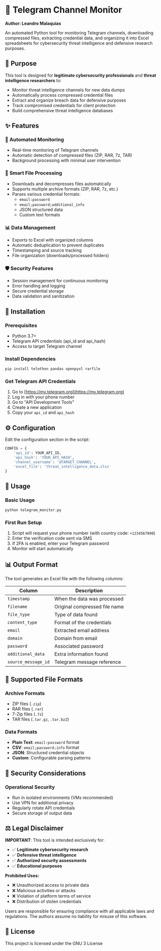 # 📡 Telegram Channel Monitor

**Author: Leandro Malaquias**

An automated Python tool for monitoring Telegram channels, downloading compressed files, extracting credential data, and organizing it into Excel spreadsheets for cybersecurity threat intelligence and defensive research purposes.

## 🎯 Purpose

This tool is designed for **legitimate cybersecurity professionals** and **threat intelligence researchers** to:

- Monitor threat intelligence channels for new data dumps
- Automatically process compressed credential files  
- Extract and organize breach data for defensive purposes
- Track compromised credentials for client protection
- Build comprehensive threat intelligence databases

## ✨ Features

### 🔄 **Automated Monitoring**
- Real-time monitoring of Telegram channels
- Automatic detection of compressed files (ZIP, RAR, 7z, TAR)
- Background processing with minimal user intervention

### 📁 **Smart File Processing**  
- Downloads and decompresses files automatically
- Supports multiple archive formats (ZIP, RAR, 7z, etc.)
- Parses various credential formats:
  - `email:password`
  - `email;password;additional_info`
  - JSON structured data
  - Custom text formats

### 📊 **Data Management**
- Exports to Excel with organized columns
- Automatic deduplication to prevent duplicates
- Timestamping and source tracking
- File organization (downloads/processed folders)

### 🛡️ **Security Features**
- Session management for continuous monitoring
- Error handling and logging
- Secure credential storage
- Data validation and sanitization

## 🚀 Installation

### Prerequisites
- Python 3.7+
- Telegram API credentials (api_id and api_hash)
- Access to target Telegram channel

### Install Dependencies
```bash
pip install telethon pandas openpyxl rarfile
```

### Get Telegram API Credentials
1. Go to [https://my.telegram.org](https://my.telegram.org)
2. Log in with your phone number
3. Go to "API Development Tools"
4. Create a new application
5. Copy your `api_id` and `api_hash`

## ⚙️ Configuration

Edit the configuration section in the script:

```python
CONFIG = {
    'api_id': YOUR_API_ID,
    'api_hash': 'YOUR_API_HASH', 
    'channel_username': '@TARGET_CHANNEL',
    'excel_file': 'threat_intelligence_data.xlsx'
}
```

## 📖 Usage

### Basic Usage
```bash
python telegram_monitor.py
```

### First Run Setup
1. Script will request your phone number (with country code: `+1234567890`)
2. Enter the verification code sent via SMS
3. If 2FA is enabled, enter your Telegram password
4. Monitor will start automatically

## 📊 Output Format

The tool generates an Excel file with the following columns:

| Column | Description |
|--------|-------------|
| `timestamp` | When the data was processed |
| `filename` | Original compressed file name |
| `file_type` | Type of data found |
| `content_type` | Format of the credentials |
| `email` | Extracted email address |
| `domain` | Domain from email |
| `password` | Associated password |
| `additional_data` | Extra information found |
| `source_message_id` | Telegram message reference |

## 🔧 Supported File Formats

### Archive Formats
- ZIP files (`.zip`)
- RAR files (`.rar`)
- 7-Zip files (`.7z`)
- TAR files (`.tar.gz`, `.tar.bz2`)

### Data Formats
- **Plain Text**: `email:password` format
- **CSV**: `email;password;info` format  
- **JSON**: Structured credential objects
- **Custom**: Configurable parsing patterns

## 🔐 Security Considerations

### Operational Security
- Run in isolated environments (VMs recommended)
- Use VPN for additional privacy
- Regularly rotate API credentials
- Secure storage of output data

## ⚖️ Legal Disclaimer

**IMPORTANT**: This tool is intended exclusively for:

- ✅ **Legitimate cybersecurity research**
- ✅ **Defensive threat intelligence**
- ✅ **Authorized security assessments**
- ✅ **Educational purposes**

**Prohibited Uses:**
- ❌ Unauthorized access to private data
- ❌ Malicious activities or attacks
- ❌ Violation of platform terms of service
- ❌ Distribution of stolen credentials

Users are responsible for ensuring compliance with all applicable laws and regulations. The authors assume no liability for misuse of this software.

## 📄 License

This project is licensed under the GNU 3 License
